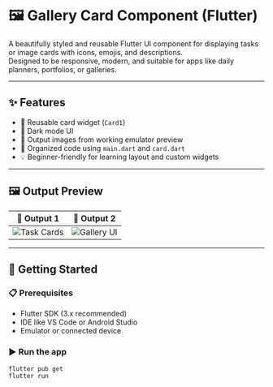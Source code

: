 # 🖼️ Gallery Card Component (Flutter)

A beautifully styled and reusable Flutter UI component for displaying tasks or image cards with icons, emojis, and descriptions.  
Designed to be responsive, modern, and suitable for apps like daily planners, portfolios, or galleries.

---

## ✨ Features

- 🔁 Reusable card widget (`Card1`)
- 🌙 Dark mode UI
- 📸 Output images from working emulator preview
- 🧱 Organized code using `main.dart` and `card.dart`
- 💡 Beginner-friendly for learning layout and custom widgets

---

## 🖼️ Output Preview

| 🔹 Output 1 | 🔹 Output 2 |
|------------|------------|
| ![Task Cards](img_1.png) | ![Gallery UI](gallery.png) |

---

## 🚀 Getting Started

### 📋 Prerequisites

- Flutter SDK (3.x recommended)
- IDE like VS Code or Android Studio
- Emulator or connected device

### ▶️ Run the app

```bash
flutter pub get
flutter run
